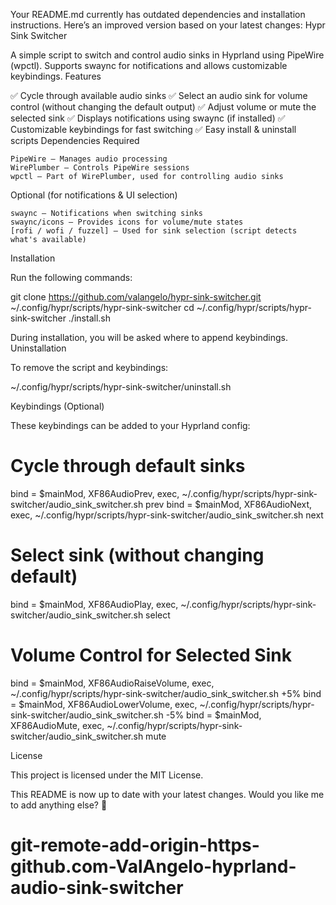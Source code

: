 Your README.md currently has outdated dependencies and installation instructions. Here’s an improved version based on your latest changes:
Hypr Sink Switcher

A simple script to switch and control audio sinks in Hyprland using PipeWire (wpctl).
Supports swaync for notifications and allows customizable keybindings.
Features

✅ Cycle through available audio sinks
✅ Select an audio sink for volume control (without changing the default output)
✅ Adjust volume or mute the selected sink
✅ Displays notifications using swaync (if installed)
✅ Customizable keybindings for fast switching
✅ Easy install & uninstall scripts
Dependencies
Required

    PipeWire – Manages audio processing
    WirePlumber – Controls PipeWire sessions
    wpctl – Part of WirePlumber, used for controlling audio sinks

Optional (for notifications & UI selection)

    swaync – Notifications when switching sinks
    swaync/icons – Provides icons for volume/mute states
    [rofi / wofi / fuzzel] – Used for sink selection (script detects what's available)

Installation

Run the following commands:

git clone https://github.com/valangelo/hypr-sink-switcher.git ~/.config/hypr/scripts/hypr-sink-switcher
cd ~/.config/hypr/scripts/hypr-sink-switcher
./install.sh

During installation, you will be asked where to append keybindings.
Uninstallation

To remove the script and keybindings:

~/.config/hypr/scripts/hypr-sink-switcher/uninstall.sh

Keybindings (Optional)

These keybindings can be added to your Hyprland config:

# Cycle through default sinks
bind = $mainMod, XF86AudioPrev, exec, ~/.config/hypr/scripts/hypr-sink-switcher/audio_sink_switcher.sh prev
bind = $mainMod, XF86AudioNext, exec, ~/.config/hypr/scripts/hypr-sink-switcher/audio_sink_switcher.sh next

# Select sink (without changing default)
bind = $mainMod, XF86AudioPlay, exec, ~/.config/hypr/scripts/hypr-sink-switcher/audio_sink_switcher.sh select  

# Volume Control for Selected Sink
bind = $mainMod, XF86AudioRaiseVolume, exec, ~/.config/hypr/scripts/hypr-sink-switcher/audio_sink_switcher.sh +5%
bind = $mainMod, XF86AudioLowerVolume, exec, ~/.config/hypr/scripts/hypr-sink-switcher/audio_sink_switcher.sh -5%
bind = $mainMod, XF86AudioMute, exec, ~/.config/hypr/scripts/hypr-sink-switcher/audio_sink_switcher.sh mute

License

This project is licensed under the MIT License.

This README is now up to date with your latest changes.
Would you like me to add anything else? 🚀
# git-remote-add-origin-https-github.com-ValAngelo-hyprland-audio-sink-switcher
